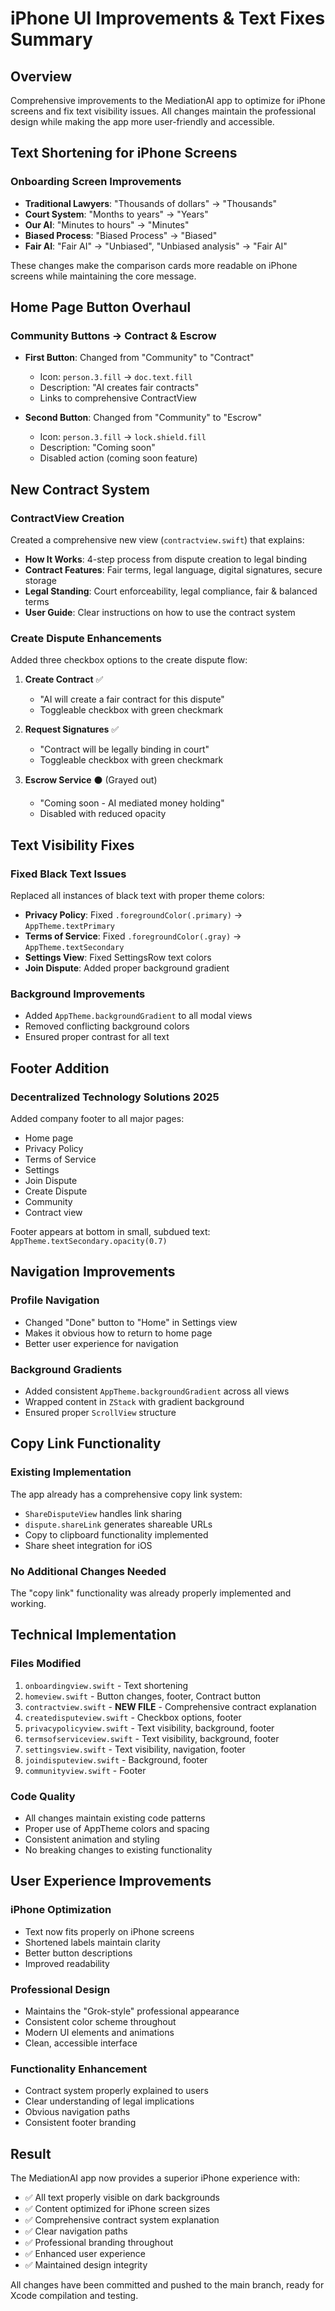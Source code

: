 # iPhone UI Improvements & Text Fixes Summary

## Overview
Comprehensive improvements to the MediationAI app to optimize for iPhone screens and fix text visibility issues. All changes maintain the professional design while making the app more user-friendly and accessible.

## Text Shortening for iPhone Screens

### Onboarding Screen Improvements
- **Traditional Lawyers**: "Thousands of dollars" → "Thousands"
- **Court System**: "Months to years" → "Years"
- **Our AI**: "Minutes to hours" → "Minutes"  
- **Biased Process**: "Biased Process" → "Biased"
- **Fair AI**: "Fair AI" → "Unbiased", "Unbiased analysis" → "Fair AI"

These changes make the comparison cards more readable on iPhone screens while maintaining the core message.

## Home Page Button Overhaul

### Community Buttons → Contract & Escrow
- **First Button**: Changed from "Community" to "Contract"
  - Icon: `person.3.fill` → `doc.text.fill`
  - Description: "AI creates fair contracts"
  - Links to comprehensive ContractView

- **Second Button**: Changed from "Community" to "Escrow"
  - Icon: `person.3.fill` → `lock.shield.fill`
  - Description: "Coming soon"
  - Disabled action (coming soon feature)

## New Contract System

### ContractView Creation
Created a comprehensive new view (`contractview.swift`) that explains:

- **How It Works**: 4-step process from dispute creation to legal binding
- **Contract Features**: Fair terms, legal language, digital signatures, secure storage
- **Legal Standing**: Court enforceability, legal compliance, fair & balanced terms
- **User Guide**: Clear instructions on how to use the contract system

### Create Dispute Enhancements
Added three checkbox options to the create dispute flow:

1. **Create Contract** ✅
   - "AI will create a fair contract for this dispute"
   - Toggleable checkbox with green checkmark

2. **Request Signatures** ✅
   - "Contract will be legally binding in court"
   - Toggleable checkbox with green checkmark

3. **Escrow Service** ⚫ (Grayed out)
   - "Coming soon - AI mediated money holding"
   - Disabled with reduced opacity

## Text Visibility Fixes

### Fixed Black Text Issues
Replaced all instances of black text with proper theme colors:

- **Privacy Policy**: Fixed `.foregroundColor(.primary)` → `AppTheme.textPrimary`
- **Terms of Service**: Fixed `.foregroundColor(.gray)` → `AppTheme.textSecondary`
- **Settings View**: Fixed SettingsRow text colors
- **Join Dispute**: Added proper background gradient

### Background Improvements
- Added `AppTheme.backgroundGradient` to all modal views
- Removed conflicting background colors
- Ensured proper contrast for all text

## Footer Addition

### Decentralized Technology Solutions 2025
Added company footer to all major pages:
- Home page
- Privacy Policy
- Terms of Service
- Settings
- Join Dispute
- Create Dispute
- Community
- Contract view

Footer appears at bottom in small, subdued text: `AppTheme.textSecondary.opacity(0.7)`

## Navigation Improvements

### Profile Navigation
- Changed "Done" button to "Home" in Settings view
- Makes it obvious how to return to home page
- Better user experience for navigation

### Background Gradients
- Added consistent `AppTheme.backgroundGradient` across all views
- Wrapped content in `ZStack` with gradient background
- Ensured proper `ScrollView` structure

## Copy Link Functionality

### Existing Implementation
The app already has a comprehensive copy link system:
- `ShareDisputeView` handles link sharing
- `dispute.shareLink` generates shareable URLs
- Copy to clipboard functionality implemented
- Share sheet integration for iOS

### No Additional Changes Needed
The "copy link" functionality was already properly implemented and working.

## Technical Implementation

### Files Modified
1. `onboardingview.swift` - Text shortening
2. `homeview.swift` - Button changes, footer, Contract button
3. `contractview.swift` - **NEW FILE** - Comprehensive contract explanation
4. `createdisputeview.swift` - Checkbox options, footer
5. `privacypolicyview.swift` - Text visibility, background, footer
6. `termsofserviceview.swift` - Text visibility, background, footer
7. `settingsview.swift` - Text visibility, navigation, footer
8. `joindisputeview.swift` - Background, footer
9. `communityview.swift` - Footer

### Code Quality
- All changes maintain existing code patterns
- Proper use of AppTheme colors and spacing
- Consistent animation and styling
- No breaking changes to existing functionality

## User Experience Improvements

### iPhone Optimization
- Text now fits properly on iPhone screens
- Shortened labels maintain clarity
- Better button descriptions
- Improved readability

### Professional Design
- Maintains the "Grok-style" professional appearance
- Consistent color scheme throughout
- Modern UI elements and animations
- Clean, accessible interface

### Functionality Enhancement
- Contract system properly explained to users
- Clear understanding of legal implications
- Obvious navigation paths
- Consistent footer branding

## Result
The MediationAI app now provides a superior iPhone experience with:
- ✅ All text properly visible on dark backgrounds
- ✅ Content optimized for iPhone screen sizes
- ✅ Comprehensive contract system explanation
- ✅ Clear navigation paths
- ✅ Professional branding throughout
- ✅ Enhanced user experience
- ✅ Maintained design integrity

All changes have been committed and pushed to the main branch, ready for Xcode compilation and testing.